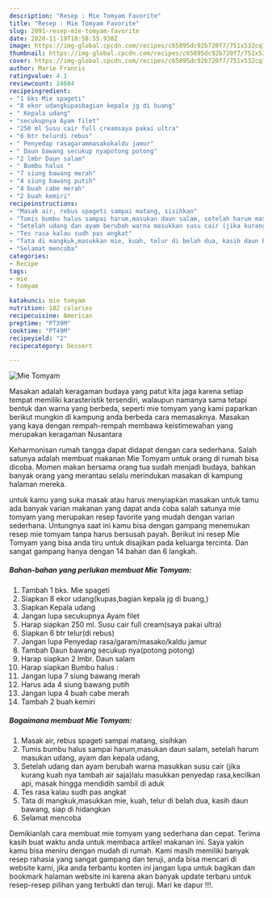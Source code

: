 ```yaml
---
description: "Resep : Mie Tomyam Favorite"
title: "Resep : Mie Tomyam Favorite"
slug: 2091-resep-mie-tomyam-favorite
date: 2020-11-19T10:58:55.938Z
image: https://img-global.cpcdn.com/recipes/c65895dc92b720f7/751x532cq70/mie-tomyam-foto-resep-utama.jpg
thumbnail: https://img-global.cpcdn.com/recipes/c65895dc92b720f7/751x532cq70/mie-tomyam-foto-resep-utama.jpg
cover: https://img-global.cpcdn.com/recipes/c65895dc92b720f7/751x532cq70/mie-tomyam-foto-resep-utama.jpg
author: Marie Francis
ratingvalue: 4.1
reviewcount: 24684
recipeingredient:
- "1 bks Mie spageti"
- "8 ekor udangkupasbagian kepala jg di buang"
- " Kepala udang"
- "secukupnya Ayam filet"
- "250 ml Susu cair full creamsaya pakai ultra"
- "6 btr telurdi rebus"
- " Penyedap rasagarammasakokaldu jamur"
- " Daun bawang secukup nyapotong potong"
- "2 lmbr Daun salam"
- " Bumbu halus "
- "7 siung bawang merah"
- "4 siung bawang putih"
- "4 buah cabe merah"
- "2 buah kemiri"
recipeinstructions:
- "Masak air, rebus spageti sampai matang, sisihkan"
- "Tumis bumbu halus sampai harum,masukan daun salam, setelah harum masukan udang, ayam dan kepala udang,"
- "Setelah udang dan ayam berubah warna masukkan susu cair (jika kurang kuah nya tambah air saja)lalu masukkan penyedap rasa,kecilkan api, masak hingga mendidih sambil di aduk"
- "Tes rasa kalau sudh pas angkat"
- "Tata di mangkuk,masukkan mie, kuah, telur di belah dua, kasih daun bawang, siap di hidangkan"
- "Selamat mencoba"
categories:
- Recipe
tags:
- mie
- tomyam

katakunci: mie tomyam 
nutrition: 182 calories
recipecuisine: American
preptime: "PT39M"
cooktime: "PT49M"
recipeyield: "2"
recipecategory: Dessert

---
```



![Mie Tomyam](https://img-global.cpcdn.com/recipes/c65895dc92b720f7/751x532cq70/mie-tomyam-foto-resep-utama.jpg)

Masakan adalah keragaman budaya yang patut kita jaga karena setiap tempat memiliki karasteristik tersendiri, walaupun namanya sama tetapi bentuk dan warna yang berbeda, seperti mie tomyam yang kami paparkan berikut mungkin di kampung anda berbeda cara memasaknya. Masakan yang kaya dengan rempah-rempah membawa keistimewahan yang merupakan keragaman Nusantara

Keharmonisan rumah tangga dapat didapat dengan cara sederhana. Salah satunya adalah membuat makanan Mie Tomyam untuk orang di rumah bisa dicoba. Momen makan bersama orang tua sudah menjadi budaya, bahkan banyak orang yang merantau selalu merindukan masakan di kampung halaman mereka.



untuk kamu yang suka masak atau harus menyiapkan masakan untuk tamu ada banyak varian makanan yang dapat anda coba salah satunya mie tomyam yang merupakan resep favorite yang mudah dengan varian sederhana. Untungnya saat ini kamu bisa dengan gampang menemukan resep mie tomyam tanpa harus bersusah payah.
Berikut ini resep Mie Tomyam yang bisa anda tiru untuk disajikan pada keluarga tercinta. Dan sangat gampang hanya dengan 14 bahan dan 6 langkah.


<!--inarticleads1-->

##### Bahan-bahan yang perlukan membuat Mie Tomyam:

1. Tambah 1 bks. Mie spageti
1. Siapkan 8 ekor udang(kupas,bagian kepala jg di buang,)
1. Siapkan  Kepala udang
1. Jangan lupa secukupnya Ayam filet
1. Harap siapkan 250 ml. Susu cair full cream(saya pakai ultra)
1. Siapkan 6 btr telur(di rebus)
1. Jangan lupa  Penyedap rasa/garam/masako/kaldu jamur
1. Tambah  Daun bawang secukup nya(potong potong)
1. Harap siapkan 2 lmbr. Daun salam
1. Harap siapkan  Bumbu halus :
1. Jangan lupa 7 siung bawang merah
1. Harus ada 4 siung bawang putih
1. Jangan lupa 4 buah cabe merah
1. Tambah 2 buah kemiri




<!--inarticleads2-->

##### Bagaimana membuat  Mie Tomyam:

1. Masak air, rebus spageti sampai matang, sisihkan
1. Tumis bumbu halus sampai harum,masukan daun salam, setelah harum masukan udang, ayam dan kepala udang,
1. Setelah udang dan ayam berubah warna masukkan susu cair (jika kurang kuah nya tambah air saja)lalu masukkan penyedap rasa,kecilkan api, masak hingga mendidih sambil di aduk
1. Tes rasa kalau sudh pas angkat
1. Tata di mangkuk,masukkan mie, kuah, telur di belah dua, kasih daun bawang, siap di hidangkan
1. Selamat mencoba




Demikianlah cara membuat mie tomyam yang sederhana dan cepat. Terima kasih buat waktu anda untuk membaca artikel makanan ini. Saya yakin kamu bisa meniru dengan mudah di rumah. Kami masih memiliki banyak resep rahasia yang sangat gampang dan teruji, anda bisa mencari di website kami, jika anda terbantu konten ini jangan lupa untuk bagikan dan bookmark halaman website ini karena akan banyak update terbaru untuk resep-resep pilihan yang terbukti dan teruji. Mari ke dapur !!!. 
